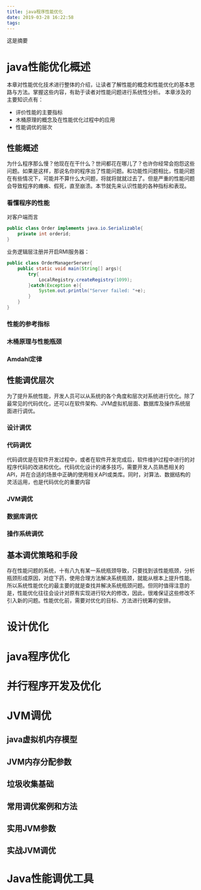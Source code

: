 ```yaml
---
title: java程序性能优化
date: 2019-03-28 16:22:58
tags:
---
```

这是摘要

<!-- more -->

# java性能优化概述
本章对性能优化技术进行整体的介绍，让读者了解性能的概念和性能优化的基本思路与方法。掌握这些内容，有助于读者对性能问题进行系统性分析。
本章涉及的主要知识点有：
* 评价性能的主要指标
* 木桶原理的概念及在性能优化过程中的应用
* 性能调优的层次

## 性能概述
为什么程序那么慢？他现在在干什么？世间都花在哪儿了？也许你经常会抱怨这些问题。如果是这样，那说名你的程序出了性能问题。和功能性问题相比，性能问题在有些情况下，可能并不算什么大问题，将就将就就过去了。但是严重的性能问题会导致程序的瘫痪、假死，直至崩溃。本节就先来认识性能的各种指标和表现。

### 看懂程序的性能
对客户端而言
```java
public class Order implements java.io.Serializable{
    private int orderid;
}
```
业务逻辑层注册并开启RMI服务器：
```java
public class OrderManagerServer{
    public static void main(String[] args){
        try{
            LocalRegistry.createRegistry(1099);
        }catch(Exception e){
            System.out.println("Server failed: "+e);
        }
    }
}
```
### 性能的参考指标
### 木桶原理与性能瓶颈
### Amdahl定律
## 性能调优层次
为了提升系统性能，开发人员可以从系统的各个角度和层次对系统进行优化。除了最常见的代码优化，还可以在软件架构、JVM虚拟机层面、数据库及操作系统层面进行调优。
### 设计调优
### 代码调优
代码调优是在软件开发过程中，或者在软件开发完成后，软件维护过程中进行的对程序代码的改进和优化。代码优化设计的诸多技巧，需要开发人员熟悉相关的API，并在合适的场景中正确的使用相关API或类库。同时，对算法、数据结构的灵活运用，也是代码优化的重要内容
### JVM调优
### 数据库调优

### 操作系统调优
## 基本调优策略和手段
存在性能问题的系统，十有八九有某一系统瓶颈导致，只要找到该性能瓶颈，分析瓶颈形成原因，对症下药，使用合理方法解决系统瓶颈，就能从根本上提升性能。所以系统性能优化的最主要的就是查找并解决系统瓶颈问题。但同时值得注意的是，性能优化往往会设计对原有实现进行较大的修改，因此，很难保证这些修改不引入新的问题。性能优化前，需要对优化的目标、方法进行统筹的安排。
# 设计优化
# java程序优化
# 并行程序开发及优化
# JVM调优
## java虚拟机内存模型
## JVM内存分配参数
## 垃圾收集基础
## 常用调优案例和方法
## 实用JVM参数
## 实战JVM调优
# Java性能调优工具